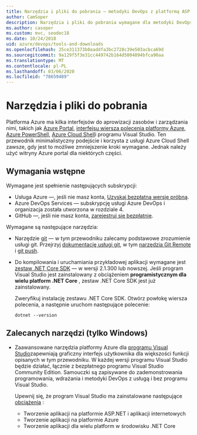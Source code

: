 ```yaml
---
title: Narzędzia i pliki do pobrania — metodyki DevOps z platformą ASP.NET Core i platformy Azure
author: CamSoper
description: Narzędzia i pliki do pobrania wymagane dla metodyki DevOps z platformą ASP.NET Core i platformy Azure.
ms.author: casoper
ms.custom: mvc, seodec18
ms.date: 10/24/2018
uid: azure/devops/tools-and-downloads
ms.openlocfilehash: 25ce311373b0aaddfa3bc2728c39e503acbca69d
ms.sourcegitcommit: 9a129f5f3e31cc449742b164d5004894bfca90aa
ms.translationtype: MT
ms.contentlocale: pl-PL
ms.lasthandoff: 03/06/2020
ms.locfileid: "78659489"
---
```

# <a name="tools-and-downloads"></a>Narzędzia i pliki do pobrania

Platforma Azure ma kilka interfejsów do aprowizacji zasobów i zarządzania nimi, takich jak [Azure Portal](https://portal.azure.com), [interfejsu wiersza polecenia platformy Azure](/cli/azure/), [Azure PowerShell](/powershell/azure/overview), [Azure Cloud Shell](https://shell.azure.com/bash)i programu Visual Studio. Ten przewodnik minimalistyczny podejście i korzysta z usługi Azure Cloud Shell zawsze, gdy jest to możliwe zmniejszenie kroki wymagane. Jednak należy użyć witryny Azure portal dla niektórych części.

## <a name="prerequisites"></a>Wymagania wstępne

Wymagane jest spełnienie następujących subskrypcji:

* Usługa Azure &mdash;, jeśli nie masz konta, [Uzyskaj bezpłatną wersję próbną](https://azure.microsoft.com/free/).
* Azure DevOps Services &mdash; subskrypcję usługi Azure DevOps i organizacja została utworzona w rozdziale 4.
* GitHub &mdash;, jeśli nie masz konta, [zarejestruj się bezpłatnie](https://github.com/join).

Wymagane są następujące narzędzia:

* Narzędzie [git](https://git-scm.com/downloads) &mdash; w tym przewodniku zalecamy podstawowe zrozumienie usługi git. Przejrzyj [dokumentację usługi git](https://git-scm.com/doc), w tym [narzędzia Git Remote](https://git-scm.com/docs/git-remote) i [git push](https://git-scm.com/docs/git-push).
* Do kompilowania i uruchamiania przykładowej aplikacji wymagane jest [zestaw .NET Core SDK](https://www.microsoft.com/net/download/) &mdash; w wersji 2.1.300 lub nowszej. Jeśli program Visual Studio jest zainstalowany z obciążeniem **programistycznym dla wielu platform .NET Core** , zestaw .NET Core SDK jest już zainstalowany.

    Zweryfikuj instalację zestawu .NET Core SDK. Otwórz powłokę wiersza polecenia, a następnie uruchom następujące polecenie:

    ```dotnetcli
    dotnet --version
    ```

## <a name="recommended-tools-windows-only"></a>Zalecanych narzędzi (tylko Windows)

* Zaawansowane narzędzia platformy Azure dla [programu Visual Studio](https://visualstudio.microsoft.com)zapewniają graficzny interfejs użytkownika dla większości funkcji opisanych w tym przewodniku. W każdej wersji programu Visual Studio będzie działać, łącznie z bezpłatnego programu Visual Studio Community Edition. Samouczki są zapisywane do zademonstrowania programowania, wdrażania i metodyki DevOps z usługą i bez programu Visual Studio.

  Upewnij się, że program Visual Studio ma zainstalowane następujące [obciążenia](/visualstudio/install/modify-visual-studio) :

  * Tworzenie aplikacji na platformie ASP.NET i aplikacji internetowych
  * Tworzenie aplikacji na platformie Azure
  * Tworzenie aplikacji dla wielu platform w środowisku .NET Core

